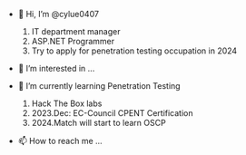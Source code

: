 - 👋 Hi, I’m @cylue0407
  1. IT department manager
  2. ASP.NET Programmer
  3. Try to apply for penetration testing occupation in 2024

- 👀 I’m interested in ...

- 🌱 I’m currently learning Penetration Testing
  1. Hack The Box labs
  2. 2023.Dec: EC-Council CPENT Certification
  3. 2024.Match will start to learn OSCP
  
- 📫 How to reach me ...

<!---
cylue0407/cylue0407 is a ✨ special ✨ repository because its `README.md` (this file) appears on your GitHub profile.
You can click the Preview link to take a look at your changes.
--->
